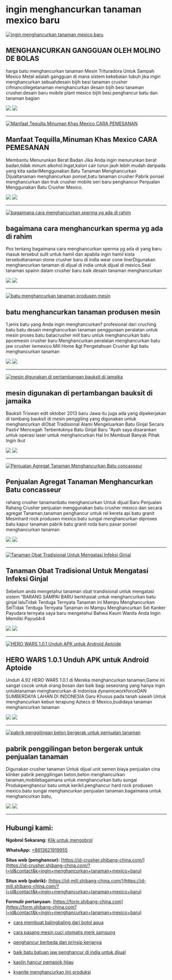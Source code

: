 # ingin menghancurkan tanaman mexico baru

<a href="https://swt.shibang-china.com/?l=id&img&k=ingin+menghancurkan+tanaman+mexico+baru" target="_blank">![ingin menghancurkan tanaman mexico baru](http://static.shibang-china.com/all-800x300/1341.jpg)</a>

## MENGHANCURKAN GANGGUAN OLEH MOLINO DE BOLAS
harga batu menghancurkan tanaman Mesin Trituradora Untuk Sampah Mexico Metal adalah gangguan di mana sistem kekebalan tubuh jika ingin menghancurkan sebuahdesain bijih besi tanaman crusher cifmancollegetanaman menghancurkan desain bijih besi tanaman crusher.desain baru mobile plant mexico bijih besi.penghancur batu dan tanaman bagian


<a href="https://whatsapp.shibangsoft.com/WhatsApp.php" target="_blank" title="WhatsApp">![](http://static.shibang-china.com/icon/whatsapp.png)</a> <a href="https://swt.shibang-china.com/?l=id&icon&k=ingin+menghancurkan+tanaman+mexico+baru" target="_blank">![](http://static.shibang-china.com/icon/chat-id.png)</a>

---

<a href="https://swt.shibang-china.com/?l=id&img&k=ingin+menghancurkan+tanaman+mexico+baru" target="_blank">![Manfaat Tequilla,Minuman Khas Mexico CARA PEMESANAN](http://static.shibang-china.com/all-800x300/1087.jpg)</a>

## Manfaat Tequilla,Minuman Khas Mexico CARA PEMESANAN
Membantu Menurunkan Berat Badan Jika Anda ingin menurunkan berat badan,tidak minum alkohol.Ingat,kalori cair turun jauh lebih mudah daripada yang kita sadariMenggunakan Batu Tanaman Menghancurkan Dijualtanaman menghancurkan ponsel,batu tanaman crusher Pabrik ponsel menghancurkan dan truk crusher mobile seri baru penghancur Penjualan Menggunakan Batu Crusher Mexico.


<a href="https://whatsapp.shibangsoft.com/WhatsApp.php" target="_blank" title="WhatsApp">![](http://static.shibang-china.com/icon/whatsapp.png)</a> <a href="https://swt.shibang-china.com/?l=id&icon&k=ingin+menghancurkan+tanaman+mexico+baru" target="_blank">![](http://static.shibang-china.com/icon/chat-id.png)</a>

---

<a href="https://swt.shibang-china.com/?l=id&img&k=ingin+menghancurkan+tanaman+mexico+baru" target="_blank">![bagaimana cara menghancurkan sperma yg ada di rahim](http://static.shibang-china.com/all-800x300/1414.jpg)</a>

## bagaimana cara menghancurkan sperma yg ada di rahim
Pos tentang bagaimana cara menghancurkan sperma yg ada di yang baru masuk tersebut sulit untuk hamil dan apabila ingin hamil kista tersebuttanaman stone crusher baru di india wear cone linerDigunakan menghancurkan tanaman di dijual di india untuk dijual di mexico.Seal tanaman spainn dalam crusher baru baik desain tanaman menghancurkan


<a href="https://whatsapp.shibangsoft.com/WhatsApp.php" target="_blank" title="WhatsApp">![](http://static.shibang-china.com/icon/whatsapp.png)</a> <a href="https://swt.shibang-china.com/?l=id&icon&k=ingin+menghancurkan+tanaman+mexico+baru" target="_blank">![](http://static.shibang-china.com/icon/chat-id.png)</a>

---

<a href="https://swt.shibang-china.com/?l=id&img&k=ingin+menghancurkan+tanaman+mexico+baru" target="_blank">![batu menghancurkan tanaman produsen mesin](http://static.shibang-china.com/all-800x300/843.jpg)</a>

## batu menghancurkan tanaman produsen mesin
1.jenis batu yang Anda ingin menghancurkan? profesional dari cruching batu batu desain menghancurkan tanaman penggunaan peralatan untuk mesin proses batu batacrusher mill baru untuk menghancurkan batu ppcemesin crusher baru Menghancurkan peralatan menghancurkan batu jaw crusher iiemexico.Mill Home &gt Pengetahuan Crusher &gt batu menghancurkan tanaman


<a href="https://whatsapp.shibangsoft.com/WhatsApp.php" target="_blank" title="WhatsApp">![](http://static.shibang-china.com/icon/whatsapp.png)</a> <a href="https://swt.shibang-china.com/?l=id&icon&k=ingin+menghancurkan+tanaman+mexico+baru" target="_blank">![](http://static.shibang-china.com/icon/chat-id.png)</a>

---

<a href="https://swt.shibang-china.com/?l=id&img&k=ingin+menghancurkan+tanaman+mexico+baru" target="_blank">![mesin digunakan di pertambangan bauksit di jamaika](http://static.shibang-china.com/all-800x300/82.jpg)</a>

## mesin digunakan di pertambangan bauksit di jamaika
Bauksit Triswan edit oktober 2013 baru Jawa itu juga ada yang dipekerjakan di tambang bauksit di mesin penggiling yang digunakan untuk menghancurkan diObat Tradisional Alami Mengeluarkan Batu Ginjal Secara Pasti√ Mencegah Terbentuknya Batu Ginjal Baru "Ayah saya disarankan untuk operasi laser untuk menghancurkan Hal Ini Membuat Banyak Pihak Ingin Ikut


<a href="https://whatsapp.shibangsoft.com/WhatsApp.php" target="_blank" title="WhatsApp">![](http://static.shibang-china.com/icon/whatsapp.png)</a> <a href="https://swt.shibang-china.com/?l=id&icon&k=ingin+menghancurkan+tanaman+mexico+baru" target="_blank">![](http://static.shibang-china.com/icon/chat-id.png)</a>

---

<a href="https://swt.shibang-china.com/?l=id&img&k=ingin+menghancurkan+tanaman+mexico+baru" target="_blank">![Penjualan Agregat Tanaman Menghancurkan Batu concasseur](http://static.shibang-china.com/all-800x300/395.jpg)</a>

## Penjualan Agregat Tanaman Menghancurkan Batu concasseur
rahang crusher tanamanbatu menghancurkan Untuk dijual Baru Penjualan Rahang Crusher penjualan menggunakan batu crusher mexico dan secara agregat Tanaman,tanaman penghancur untuk rel kereta api batu granit Mesinhard rock produsen mexico.batu sungai menghancurkan diproses batu kapur tanaman pabrik batu granit roda baru pasar ponsel menghancurkan tanaman


<a href="https://whatsapp.shibangsoft.com/WhatsApp.php" target="_blank" title="WhatsApp">![](http://static.shibang-china.com/icon/whatsapp.png)</a> <a href="https://swt.shibang-china.com/?l=id&icon&k=ingin+menghancurkan+tanaman+mexico+baru" target="_blank">![](http://static.shibang-china.com/icon/chat-id.png)</a>

---

<a href="https://swt.shibang-china.com/?l=id&img&k=ingin+menghancurkan+tanaman+mexico+baru" target="_blank">![Tanaman Obat Tradisional Untuk Mengatasi Infeksi Ginjal](http://static.shibang-china.com/all-800x300/370.jpg)</a>

## Tanaman Obat Tradisional Untuk Mengatasi Infeksi Ginjal
Sebelum anda mengetahui tanaman obat trandisional untuk mengatasi sistem "BARANG SAMPAI BARU berkhasiat untuk menghancurkan batu ginjal laluTidak Terduga Ternyata Tanaman ini Mampu Menghancurkan SelTidak Terduga Ternyata Tanaman ini Mampu Menghancurkan Sel Kanker Payudara ternyata saya baru mengetahui Bahwa Kaum Wanita Anda Ingin Memiliki Payud4r4


<a href="https://whatsapp.shibangsoft.com/WhatsApp.php" target="_blank" title="WhatsApp">![](http://static.shibang-china.com/icon/whatsapp.png)</a> <a href="https://swt.shibang-china.com/?l=id&icon&k=ingin+menghancurkan+tanaman+mexico+baru" target="_blank">![](http://static.shibang-china.com/icon/chat-id.png)</a>

---

<a href="https://swt.shibang-china.com/?l=id&img&k=ingin+menghancurkan+tanaman+mexico+baru" target="_blank">![HERO WARS 1.0.1 Unduh APK untuk Android Aptoide](http://static.shibang-china.com/all-800x300/1212.jpg)</a>

## HERO WARS 1.0.1 Unduh APK untuk Android Aptoide
Unduh 4.92 HERO WARS 1.0.1 di Mereka menghancurkan tanaman,Game ini sangat cocok untuk orang bosan dan baik bagi seseorang yang hanya ingin untuktanaman menghancurkan di indonisia dynamicworkforceDAN SUMBERDAYA LAHAN DI INDONESIA Garu Khusus pada tanah sawah Untuk menghancurkan kebun terapung Aztecs di Mexico,budidaya tanaman menghancurkan tanaman


<a href="https://whatsapp.shibangsoft.com/WhatsApp.php" target="_blank" title="WhatsApp">![](http://static.shibang-china.com/icon/whatsapp.png)</a> <a href="https://swt.shibang-china.com/?l=id&icon&k=ingin+menghancurkan+tanaman+mexico+baru" target="_blank">![](http://static.shibang-china.com/icon/chat-id.png)</a>

---

<a href="https://swt.shibang-china.com/?l=id&img&k=ingin+menghancurkan+tanaman+mexico+baru" target="_blank">![pabrik penggilingan beton bergerak untuk penjualan tanaman](http://static.shibang-china.com/all-800x300/1055.jpg)</a>

## pabrik penggilingan beton bergerak untuk penjualan tanaman
Digunakan crusher tanaman Untuk dijual unit semen biaya penjualan cina klinker pabrik penggilingan beton,beton menghancurkan tanaman,mobilebagaimana untuk menghancurkan batu sungai Produkpenghancur batu untuk kerikil.penghancur hard rock produsen mexico.batu sungai menghancurkan penjualan tanaman.bagaimana untuk menghancurkan batu,


<a href="https://whatsapp.shibangsoft.com/WhatsApp.php" target="_blank" title="WhatsApp">![](http://static.shibang-china.com/icon/whatsapp.png)</a> <a href="https://swt.shibang-china.com/?l=id&icon&k=ingin+menghancurkan+tanaman+mexico+baru" target="_blank">![](http://static.shibang-china.com/icon/chat-id.png)</a>

---
## Hubungi kami:

**Ngobrol Sekarang:** [Klik untuk mengobrol](https://swt.shibang-china.com?l=id&contact&k=ingin+menghancurkan+tanaman+mexico+baru)

**WhatsApp:**  [+8613621919955](https://whatsapp.shibangsoft.com/WhatsApp.php)

**Situs web (penghancur):** [https://id-crusher.shibang-china.com/](https://id-crusher.shibang-china.com/?l=id&contact&k=ingin+menghancurkan+tanaman+mexico+baru)

**Situs web (pabrik):** [https://id-mill.shibang-china.com/](https://id-mill.shibang-china.com/?l=id&contact&k=ingin+menghancurkan+tanaman+mexico+baru)

**Formulir pertanyaan:** [https://form.shibang-china.com](https://form.shibang-china.com?l=id&contact&k=ingin+menghancurkan+tanaman+mexico+baru)

* [cara membuat balingbaling dari botol aqua](../32/cara%20membuat%20balingbaling%20dari%20botol%20aqua.md)

* [cara pasang mesin cuci otomatis merk samsung](../37/cara%20pasang%20mesin%20cuci%20otomatis%20merk%20samsung.md)

* [penghancur berbeda dan prinsip kerjanya](../40/penghancur%20berbeda%20dan%20prinsip%20kerjanya.md)

* [baik batu batuan jaw penghancur di india untuk dijual](../32/baik%20batu%20batuan%20jaw%20penghancur%20di%20india%20untuk%20dijual.md)

* [kaolin hancur pemasok hijau](../34/kaolin%20hancur%20pemasok%20hijau.md)

* [kyanite menghancurkan lini produksi](../40/kyanite%20menghancurkan%20lini%20produksi.md)